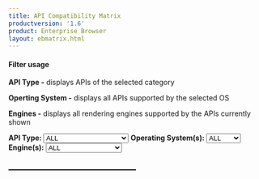 ```yaml
---
title: API Compatibility Matrix
productversion: '1.6'
product: Enterprise Browser
layout: ebmatrix.html
---
```


#### Filter usage

**API Type -** displays APIs of the selected category

**Operting System -** displays all APIs supported by the selected OS

**Engines -** displays all rendering engines supported by the APIs currently shown 

<div>
	<B>API Type:</B>
	<select id="sel_api_type" onChange="listAPI();">
		<option value="all">ALL</option>
		<option value="ebapi">Enterprise Browser APIs</option>
		<option value="re2xapi">RhoElements 2.x APIs</option>
		<option value="pb3xapi">PocketBrowser 3.x APIs</option>
	</select>
	<B>Operating System(s):</B>
	<select id="sel_platform_type" onChange="listAPI();">
		<option value="all">ALL</option>
		<option value="plat_wmce">WM/CE</option>
		<option value="plat_android">Android</option>
	</select>
	<B>Engine(s):</B>
	<select id="sel_engine_type" onChange="listAPI();">
		<option value="all">ALL</option>
		<option value="eng_ie_wmce">Internet Explorer</option>
		<option value="eng_webkit_wmce">WM/CE Webkit</option>
		<option value="eng_android">Android Stock Webkit</option>
	</select>
	<br><br><table id='tableapilist'></table>
</div>
<style>
		table, th, td {
			border: 1px solid black;
		    border-collapse: collapse;
		}
		th {
		    height: 70px;
		    background-color: #eeeeee;
		    color: black;
		    text-align: center;
		}
		td {
			height: 60px;
			text-align: center;
		}
		table{
			width: 50%
		}
		tr:hover {
			background-color: #eeeeee
		}
</style>
<script type="text/javascript">
		var matrix=[
			{	"apitype":"EnterpriseBrowser API",	"apiname":"<a target='_blank' href='../../api/re2x/apd'>APD	</a>","platform_wmce":"WM/CE",	"platform_android":"Android",	"engine_ie_wmce":"",	"engine_webkit_wmce":"WM/CE Webkit",	"engine_android":"Android Stock Webkit"	},
			{	"apitype":"EnterpriseBrowser API",	"apiname":"<a target='_blank' href='../../api/Application'>Application	</a>","platform_wmce":"WM/CE",	"platform_android":"Android",	"engine_ie_wmce":"",	"engine_webkit_wmce":"WM/CE Webkit",	"engine_android":"Android Stock Webkit"	},
			{	"apitype":"EnterpriseBrowser API",	"apiname":"<a target='_blank' href='../../api/audiocapture'>AudioCapture	</a>","platform_wmce":"WM/CE",	"platform_android":"Android",	"engine_ie_wmce":"",	"engine_webkit_wmce":"WM/CE Webkit",	"engine_android":"Android Stock Webkit"	},
			{	"apitype":"EnterpriseBrowser API",	"apiname":"<a target='_blank' href='../../api/barcode'>Barcode	</a>","platform_wmce":"WM/CE",	"platform_android":"Android",	"engine_ie_wmce":"",	"engine_webkit_wmce":"WM/CE Webkit",	"engine_android":"Android Stock Webkit"	},
			{	"apitype":"EnterpriseBrowser API",	"apiname":"<a target='_blank' href='../../api/battery'>Battery	</a>","platform_wmce":"WM/CE",	"platform_android":"Android",	"engine_ie_wmce":"",	"engine_webkit_wmce":"WM/CE Webkit",	"engine_android":"Android Stock Webkit"	},
			{	"apitype":"EnterpriseBrowser API",	"apiname":"<a target='_blank' href='../../api/camera'>Camera	</a>","platform_wmce":"WM/CE",	"platform_android":"Android",	"engine_ie_wmce":"",	"engine_webkit_wmce":"WM/CE Webkit",	"engine_android":"Android Stock Webkit"	},
			{	"apitype":"EnterpriseBrowser API",	"apiname":"<a target='_blank' href='../../api/cardreader'>CardReader	</a>","platform_wmce":"WM/CE",	"platform_android":"Android",	"engine_ie_wmce":"",	"engine_webkit_wmce":"WM/CE Webkit",	"engine_android":"Android Stock Webkit"	},
			{	"apitype":"EnterpriseBrowser API",	"apiname":"<a target='_blank' href='../../api/Database'>Database	</a>","platform_wmce":"WM/CE",	"platform_android":"Android",	"engine_ie_wmce":"",	"engine_webkit_wmce":"WM/CE Webkit",	"engine_android":"Android Stock Webkit"	},
			{	"apitype":"EnterpriseBrowser API",	"apiname":"<a target='_blank' href='../../api/device'>Device	</a>","platform_wmce":"WM/CE",	"platform_android":"Android",	"engine_ie_wmce":"",	"engine_webkit_wmce":"WM/CE Webkit",	"engine_android":"Android Stock Webkit"	},
			{	"apitype":"EnterpriseBrowser API",	"apiname":"<a target='_blank' href='../../api/Ekb'>Ekb	</a>","platform_wmce":"",	"platform_android":"Android",	"engine_ie_wmce":"",	"engine_webkit_wmce":"",	"engine_android":"Android Stock Webkit"	},
			{	"apitype":"EnterpriseBrowser API",	"apiname":"<a target='_blank' href='../../api/EzNFC'>EzNFC	</a>","platform_wmce":"",	"platform_android":"Android",	"engine_ie_wmce":"",	"engine_webkit_wmce":"",	"engine_android":"Android Stock Webkit"	},
			{	"apitype":"EnterpriseBrowser API",	"apiname":"<a target='_blank' href='../../api/File'>File	</a>","platform_wmce":"WM/CE",	"platform_android":"Android",	"engine_ie_wmce":"",	"engine_webkit_wmce":"WM/CE Webkit",	"engine_android":"Android Stock Webkit"	},
			{	"apitype":"EnterpriseBrowser API",	"apiname":"<a target='_blank' href='../../api/Intent'>Intent	</a>","platform_wmce":"WM/CE",	"platform_android":"Android",	"engine_ie_wmce":"",	"engine_webkit_wmce":"WM/CE Webkit",	"engine_android":"Android Stock Webkit"	},
			{	"apitype":"EnterpriseBrowser API",	"apiname":"<a target='_blank' href='../../api/keycapture'>KeyCapture	</a>","platform_wmce":"WM/CE",	"platform_android":"Android",	"engine_ie_wmce":"",	"engine_webkit_wmce":"WM/CE Webkit",	"engine_android":"Android Stock Webkit"	},
			{	"apitype":"EnterpriseBrowser API",	"apiname":"<a target='_blank' href='../../api/keystate'>KeyState	</a>","platform_wmce":"WM/CE",	"platform_android":"",	"engine_ie_wmce":"",	"engine_webkit_wmce":"WM/CE Webkit",	"engine_android":""	},
			{	"apitype":"EnterpriseBrowser API",	"apiname":"<a target='_blank' href='../../api/Log'>Log	</a>","platform_wmce":"WM/CE",	"platform_android":"Android",	"engine_ie_wmce":"",	"engine_webkit_wmce":"WM/CE Webkit",	"engine_android":"Android Stock Webkit"	},
			{	"apitype":"EnterpriseBrowser API",	"apiname":"<a target='_blank' href='../../api/mediaplayer'>MediaPlayer	</a>","platform_wmce":"WM/CE",	"platform_android":"Android",	"engine_ie_wmce":"",	"engine_webkit_wmce":"WM/CE Webkit",	"engine_android":"Android Stock Webkit"	},
			{	"apitype":"EnterpriseBrowser API",	"apiname":"<a target='_blank' href='../../api/NativeMenubar'>NativeMenubar	</a>","platform_wmce":"WM/CE",	"platform_android":"",	"engine_ie_wmce":"",	"engine_webkit_wmce":"WM/CE Webkit",	"engine_android":""	},
			{	"apitype":"EnterpriseBrowser API",	"apiname":"<a target='_blank' href='../../api/NativeTabbar'>NativeTabbar	</a>","platform_wmce":"WM/CE",	"platform_android":"Android",	"engine_ie_wmce":"",	"engine_webkit_wmce":"WM/CE Webkit",	"engine_android":"Android Stock Webkit"	},
			{	"apitype":"EnterpriseBrowser API",	"apiname":"<a target='_blank' href='../../api/NativeToolbar'>NativeToolbar	</a>","platform_wmce":"WM/CE",	"platform_android":"Android",	"engine_ie_wmce":"",	"engine_webkit_wmce":"WM/CE Webkit",	"engine_android":"Android Stock Webkit"	},
			{	"apitype":"EnterpriseBrowser API",	"apiname":"<a target='_blank' href='../../api/Network'>Network	</a>","platform_wmce":"WM/CE",	"platform_android":"Android",	"engine_ie_wmce":"",	"engine_webkit_wmce":"WM/CE Webkit",	"engine_android":"Android Stock Webkit"	},
			{	"apitype":"EnterpriseBrowser API",	"apiname":"<a target='_blank' href='../../api/Notification'>Notification	</a>","platform_wmce":"WM/CE",	"platform_android":"Android",	"engine_ie_wmce":"",	"engine_webkit_wmce":"WM/CE Webkit",	"engine_android":"Android Stock Webkit"	},
			{	"apitype":"EnterpriseBrowser API",	"apiname":"<a target='_blank' href='../../api/printing'>Printer	</a>","platform_wmce":"WM/CE",	"platform_android":"Android",	"engine_ie_wmce":"",	"engine_webkit_wmce":"WM/CE Webkit",	"engine_android":"Android Stock Webkit"	},
			{	"apitype":"EnterpriseBrowser API",	"apiname":"<a target='_blank' href='../../api/printingzebra'>PrinterZebra	</a>","platform_wmce":"WM/CE",	"platform_android":"Android",	"engine_ie_wmce":"",	"engine_webkit_wmce":"WM/CE Webkit",	"engine_android":"Android Stock Webkit"	},
			{	"apitype":"EnterpriseBrowser API",	"apiname":"<a target='_blank' href='../../api/remotenotification'>RemoteNotification	</a>","platform_wmce":"",	"platform_android":"Android",	"engine_ie_wmce":"",	"engine_webkit_wmce":"",	"engine_android":"Android Stock Webkit"	},
			{	"apitype":"EnterpriseBrowser API",	"apiname":"<a target='_blank' href='../../api/screenorientation'>ScreenOrientation	</a>","platform_wmce":"WM/CE",	"platform_android":"Android",	"engine_ie_wmce":"",	"engine_webkit_wmce":"WM/CE Webkit",	"engine_android":"Android Stock Webkit"	},
			{	"apitype":"EnterpriseBrowser API",	"apiname":"<a target='_blank' href='../../api/sensor'>Sensor	</a>","platform_wmce":"WM/CE",	"platform_android":"Android",	"engine_ie_wmce":"",	"engine_webkit_wmce":"WM/CE Webkit",	"engine_android":"Android Stock Webkit"	},
			{	"apitype":"EnterpriseBrowser API",	"apiname":"<a target='_blank' href='../../api/settingsButton'>SettingsButton	</a>","platform_wmce":"WM/CE",	"platform_android":"Android",	"engine_ie_wmce":"",	"engine_webkit_wmce":"WM/CE Webkit",	"engine_android":"Android Stock Webkit"	},
			{	"apitype":"EnterpriseBrowser API",	"apiname":"<a target='_blank' href='../../api/signalindicators'>SignalIndicators	</a>","platform_wmce":"WM/CE",	"platform_android":"Android",	"engine_ie_wmce":"",	"engine_webkit_wmce":"WM/CE Webkit",	"engine_android":"Android Stock Webkit"	},
			{	"apitype":"EnterpriseBrowser API",	"apiname":"<a target='_blank' href='../../api/signature'>Signature	</a>","platform_wmce":"WM/CE",	"platform_android":"Android",	"engine_ie_wmce":"",	"engine_webkit_wmce":"WM/CE Webkit",	"engine_android":"Android Stock Webkit"	},
			{	"apitype":"EnterpriseBrowser API",	"apiname":"<a target='_blank' href='../../api/Sip'>SIP	</a>","platform_wmce":"",	"platform_android":"Android",	"engine_ie_wmce":"",	"engine_webkit_wmce":"",	"engine_android":"Android Stock Webkit"	},
			{	"apitype":"EnterpriseBrowser API",	"apiname":"<a target='_blank' href='../../api/smartcradle'>SmartCradle	</a>","platform_wmce":"WM/CE",	"platform_android":"Android",	"engine_ie_wmce":"",	"engine_webkit_wmce":"WM/CE Webkit",	"engine_android":"Android Stock Webkit"	},
			{	"apitype":"EnterpriseBrowser API",	"apiname":"<a target='_blank' href='../../api/system'>System	</a>","platform_wmce":"WM/CE",	"platform_android":"Android",	"engine_ie_wmce":"",	"engine_webkit_wmce":"WM/CE Webkit",	"engine_android":"Android Stock Webkit"	},
			{	"apitype":"EnterpriseBrowser API",	"apiname":"<a target='_blank' href='../../api/Timer'>Timer	</a>","platform_wmce":"WM/CE",	"platform_android":"Android",	"engine_ie_wmce":"",	"engine_webkit_wmce":"WM/CE Webkit",	"engine_android":"Android Stock Webkit"	},
			{	"apitype":"EnterpriseBrowser API",	"apiname":"<a target='_blank' href='../../api/webview'>Webview	</a>","platform_wmce":"WM/CE",	"platform_android":"Android",	"engine_ie_wmce":"",	"engine_webkit_wmce":"WM/CE Webkit",	"engine_android":"Android Stock Webkit"	},
			{	"apitype":"RhoElements 2.X API",	"apiname":"<a target='_blank' href='../../api/re2x/addressbar'>AddressBar	</a>","platform_wmce":"WM/CE",	"platform_android":"Android",	"engine_ie_wmce":"",	"engine_webkit_wmce":"WM/CE Webkit",	"engine_android":"Android Stock Webkit"	},
			{	"apitype":"RhoElements 2.X API",	"apiname":"<a target='_blank' href='../../api/re2x/airbeam'>Airbeam	</a>","platform_wmce":"WM/CE",	"platform_android":"",	"engine_ie_wmce":"",	"engine_webkit_wmce":"WM/CE Webkit",	"engine_android":""	},
			{	"apitype":"RhoElements 2.X API",	"apiname":"<a target='_blank' href='../../api/re2x/alarm'>Alarm	</a>","platform_wmce":"WM/CE",	"platform_android":"Android",	"engine_ie_wmce":"",	"engine_webkit_wmce":"WM/CE Webkit",	"engine_android":"Android Stock Webkit"	},
			{	"apitype":"RhoElements 2.X API",	"apiname":"<a target='_blank' href='../../api/re2x/apd'>APD	</a>","platform_wmce":"WM/CE",	"platform_android":"Android",	"engine_ie_wmce":"",	"engine_webkit_wmce":"WM/CE Webkit",	"engine_android":"Android Stock Webkit"	},
			{	"apitype":"RhoElements 2.X API",	"apiname":"<a target='_blank' href='../../api/re2x/application'>Application	</a>","platform_wmce":"WM/CE",	"platform_android":"Android",	"engine_ie_wmce":"",	"engine_webkit_wmce":"WM/CE Webkit",	"engine_android":"Android Stock Webkit"	},
			{	"apitype":"RhoElements 2.X API",	"apiname":"<a target='_blank' href='../../api/re2x/AudioCapture'>AudioCapture	</a>","platform_wmce":"WM/CE",	"platform_android":"Android",	"engine_ie_wmce":"",	"engine_webkit_wmce":"WM/CE Webkit",	"engine_android":"Android Stock Webkit"	},
			{	"apitype":"RhoElements 2.X API",	"apiname":"<a target='_blank' href='../../api/re2x/backbutton'>BackButton	</a>","platform_wmce":"WM/CE",	"platform_android":"Android",	"engine_ie_wmce":"",	"engine_webkit_wmce":"WM/CE Webkit",	"engine_android":"Android Stock Webkit"	},
			{	"apitype":"RhoElements 2.X API",	"apiname":"<a target='_blank' href='../../api/re2x/backlight'>Backlight	</a>","platform_wmce":"WM/CE",	"platform_android":"Android",	"engine_ie_wmce":"",	"engine_webkit_wmce":"WM/CE Webkit",	"engine_android":"Android Stock Webkit"	},
			{	"apitype":"RhoElements 2.X API",	"apiname":"<a target='_blank' href='../../api/re2x/battery'>Battery	</a>","platform_wmce":"WM/CE",	"platform_android":"Android",	"engine_ie_wmce":"",	"engine_webkit_wmce":"WM/CE Webkit",	"engine_android":"Android Stock Webkit"	},
			{	"apitype":"RhoElements 2.X API",	"apiname":"<a target='_blank' href='../../api/re2x/bottomcommandarea'>BottomCommandArea	</a>","platform_wmce":"WM/CE",	"platform_android":"",	"engine_ie_wmce":"",	"engine_webkit_wmce":"WM/CE Webkit",	"engine_android":""	},
			{	"apitype":"RhoElements 2.X API",	"apiname":"<a target='_blank' href='../../api/re2x/cardreader'>CardReader	</a>","platform_wmce":"WM/CE",	"platform_android":"Android",	"engine_ie_wmce":"",	"engine_webkit_wmce":"WM/CE Webkit",	"engine_android":"Android Stock Webkit"	},
			{	"apitype":"RhoElements 2.X API",	"apiname":"<a target='_blank' href='../../api/re2x/comm'>Comm	</a>","platform_wmce":"WM/CE",	"platform_android":"",	"engine_ie_wmce":"",	"engine_webkit_wmce":"WM/CE Webkit",	"engine_android":""	},
			{	"apitype":"RhoElements 2.X API",	"apiname":"<a target='_blank' href='../../api/re2x/toc_decoders'>Decoders	</a>","platform_wmce":"WM/CE",	"platform_android":"Android",	"engine_ie_wmce":"",	"engine_webkit_wmce":"WM/CE Webkit",	"engine_android":"Android Stock Webkit"	},
			{	"apitype":"RhoElements 2.X API",	"apiname":"<a target='_blank' href='../../api/re2x/device'>Device	</a>","platform_wmce":"WM/CE",	"platform_android":"Android",	"engine_ie_wmce":"",	"engine_webkit_wmce":"WM/CE Webkit",	"engine_android":"Android Stock Webkit"	},
			{	"apitype":"RhoElements 2.X API",	"apiname":"<a target='_blank' href='../../api/re2x/EMMLProfile'>EMML Profile	</a>","platform_wmce":"WM/CE",	"platform_android":"Android",	"engine_ie_wmce":"",	"engine_webkit_wmce":"WM/CE Webkit",	"engine_android":"Android Stock Webkit"	},
			{	"apitype":"RhoElements 2.X API",	"apiname":"<a target='_blank' href='../../api/re2x/FileTransfer'>FileTransfer	</a>","platform_wmce":"WM/CE",	"platform_android":"Android",	"engine_ie_wmce":"",	"engine_webkit_wmce":"WM/CE Webkit",	"engine_android":"Android Stock Webkit"	},
			{	"apitype":"RhoElements 2.X API",	"apiname":"<a target='_blank' href='../../api/re2x/forwardbutton'>ForwardButton	</a>","platform_wmce":"WM/CE",	"platform_android":"Android",	"engine_ie_wmce":"",	"engine_webkit_wmce":"WM/CE Webkit",	"engine_android":"Android Stock Webkit"	},
			{	"apitype":"RhoElements 2.X API",	"apiname":"<a target='_blank' href='../../api/re2x/generic'>Generic	</a>","platform_wmce":"WM/CE",	"platform_android":"Android",	"engine_ie_wmce":"",	"engine_webkit_wmce":"WM/CE Webkit",	"engine_android":"Android Stock Webkit"	},
			{	"apitype":"RhoElements 2.X API",	"apiname":"<a target='_blank' href='../../api/re2x/Gesture'>Gesture	</a>","platform_wmce":"WM/CE",	"platform_android":"Android",	"engine_ie_wmce":"",	"engine_webkit_wmce":"WM/CE Webkit",	"engine_android":"Android Stock Webkit"	},
			{	"apitype":"RhoElements 2.X API",	"apiname":"<a target='_blank' href='../../api/re2x/gobutton'>GoButton	</a>","platform_wmce":"WM/CE",	"platform_android":"Android",	"engine_ie_wmce":"",	"engine_webkit_wmce":"WM/CE Webkit",	"engine_android":"Android Stock Webkit"	},
			{	"apitype":"RhoElements 2.X API",	"apiname":"<a target='_blank' href='../../api/re2x/History'>History	</a>","platform_wmce":"WM/CE",	"platform_android":"Android",	"engine_ie_wmce":"",	"engine_webkit_wmce":"WM/CE Webkit",	"engine_android":"Android Stock Webkit"	},
			{	"apitype":"RhoElements 2.X API",	"apiname":"<a target='_blank' href='../../api/re2x/HomeButton'>HomeButton	</a>","platform_wmce":"WM/CE",	"platform_android":"Android",	"engine_ie_wmce":"",	"engine_webkit_wmce":"WM/CE Webkit",	"engine_android":"Android Stock Webkit"	},
			{	"apitype":"RhoElements 2.X API",	"apiname":"<a target='_blank' href='../../api/re2x/hourglass'>Hourglass	</a>","platform_wmce":"WM/CE",	"platform_android":"Android",	"engine_ie_wmce":"",	"engine_webkit_wmce":"WM/CE Webkit",	"engine_android":"Android Stock Webkit"	},
			{	"apitype":"RhoElements 2.X API",	"apiname":"<a target='_blank' href='../../api/re2x/imager'>Imager	</a>","platform_wmce":"WM/CE",	"platform_android":"Android",	"engine_ie_wmce":"",	"engine_webkit_wmce":"WM/CE Webkit",	"engine_android":"Android Stock Webkit"	},
			{	"apitype":"RhoElements 2.X API",	"apiname":"<a target='_blank' href='../../api/re2x/keycapture'>KeyCapture	</a>","platform_wmce":"WM/CE",	"platform_android":"Android",	"engine_ie_wmce":"",	"engine_webkit_wmce":"WM/CE Webkit",	"engine_android":"Android Stock Webkit"	},
			{	"apitype":"RhoElements 2.X API",	"apiname":"<a target='_blank' href='../../api/re2x/Keylight'>KeyLight	</a>","platform_wmce":"WM/CE",	"platform_android":"",	"engine_ie_wmce":"",	"engine_webkit_wmce":"WM/CE Webkit",	"engine_android":""	},
			{	"apitype":"RhoElements 2.X API",	"apiname":"<a target='_blank' href='../../api/re2x/keystate'>KeyState	</a>","platform_wmce":"WM/CE",	"platform_android":"",	"engine_ie_wmce":"",	"engine_webkit_wmce":"WM/CE Webkit",	"engine_android":""	},
			{	"apitype":"RhoElements 2.X API",	"apiname":"<a target='_blank' href='../../api/re2x/mediaPlayer'>MediaPlayer	</a>","platform_wmce":"WM/CE",	"platform_android":"Android",	"engine_ie_wmce":"",	"engine_webkit_wmce":"WM/CE Webkit",	"engine_android":"Android Stock Webkit"	},
			{	"apitype":"RhoElements 2.X API",	"apiname":"<a target='_blank' href='../../api/re2x/memory'>Memory	</a>","platform_wmce":"WM/CE",	"platform_android":"",	"engine_ie_wmce":"",	"engine_webkit_wmce":"WM/CE Webkit",	"engine_android":""	},
			{	"apitype":"RhoElements 2.X API",	"apiname":"<a target='_blank' href='../../api/re2x/minimizebutton'>MinimizeButton	</a>","platform_wmce":"WM/CE",	"platform_android":"Android",	"engine_ie_wmce":"",	"engine_webkit_wmce":"WM/CE Webkit",	"engine_android":"Android Stock Webkit"	},
			{	"apitype":"RhoElements 2.X API",	"apiname":"<a target='_blank' href='../../api/re2x/network'>Network	</a>","platform_wmce":"WM/CE",	"platform_android":"Android",	"engine_ie_wmce":"",	"engine_webkit_wmce":"WM/CE Webkit",	"engine_android":"Android Stock Webkit"	},
			{	"apitype":"RhoElements 2.X API",	"apiname":"<a target='_blank' href='../../api/re2x/notification'>Notification	</a>","platform_wmce":"WM/CE",	"platform_android":"Android",	"engine_ie_wmce":"",	"engine_webkit_wmce":"WM/CE Webkit",	"engine_android":"Android Stock Webkit"	},
			{	"apitype":"RhoElements 2.X API",	"apiname":"<a target='_blank' href='../../api/re2x/odax'>ODAX	</a>","platform_wmce":"WM/CE",	"platform_android":"",	"engine_ie_wmce":"",	"engine_webkit_wmce":"WM/CE Webkit",	"engine_android":""	},
			{	"apitype":"RhoElements 2.X API",	"apiname":"<a target='_blank' href='../../api/re2x/poweron'>PowerOn	</a>","platform_wmce":"WM/CE",	"platform_android":"",	"engine_ie_wmce":"",	"engine_webkit_wmce":"WM/CE Webkit",	"engine_android":""	},
			{	"apitype":"RhoElements 2.X API",	"apiname":"<a target='_blank' href='../../api/re2x/push'>Push	</a>","platform_wmce":"WM/CE",	"platform_android":"Android",	"engine_ie_wmce":"",	"engine_webkit_wmce":"WM/CE Webkit",	"engine_android":"Android Stock Webkit"	},
			{	"apitype":"RhoElements 2.X API",	"apiname":"<a target='_blank' href='../../api/re2x/quitbutton'>Quit Button	</a>","platform_wmce":"WM/CE",	"platform_android":"Android",	"engine_ie_wmce":"",	"engine_webkit_wmce":"WM/CE Webkit",	"engine_android":"Android Stock Webkit"	},
			{	"apitype":"RhoElements 2.X API",	"apiname":"<a target='_blank' href='../../api/re2x/RawSensor'>RawSensor	</a>","platform_wmce":"WM/CE",	"platform_android":"Android",	"engine_ie_wmce":"",	"engine_webkit_wmce":"WM/CE Webkit",	"engine_android":"Android Stock Webkit"	},
			{	"apitype":"RhoElements 2.X API",	"apiname":"<a target='_blank' href='../../api/re2x/reboot'>Reboot	</a>","platform_wmce":"WM/CE",	"platform_android":"",	"engine_ie_wmce":"",	"engine_webkit_wmce":"WM/CE Webkit",	"engine_android":""	},
			{	"apitype":"RhoElements 2.X API",	"apiname":"<a target='_blank' href='../../api/re2x/registry'>Registry	</a>","platform_wmce":"WM/CE",	"platform_android":"",	"engine_ie_wmce":"",	"engine_webkit_wmce":"WM/CE Webkit",	"engine_android":""	},
			{	"apitype":"RhoElements 2.X API",	"apiname":"<a target='_blank' href='../../api/re2x/reloadbutton'>Reload Button	</a>","platform_wmce":"WM/CE",	"platform_android":"Android",	"engine_ie_wmce":"",	"engine_webkit_wmce":"WM/CE Webkit",	"engine_android":"Android Stock Webkit"	},
			{	"apitype":"RhoElements 2.X API",	"apiname":"<a target='_blank' href='../../api/re2x/rfid'>RFID	</a>","platform_wmce":"WM/CE",	"platform_android":"",	"engine_ie_wmce":"",	"engine_webkit_wmce":"WM/CE Webkit",	"engine_android":""	},
			{	"apitype":"RhoElements 2.X API",	"apiname":"<a target='_blank' href='../../api/re2x/RSM'>RSM	</a>","platform_wmce":"WM/CE",	"platform_android":"",	"engine_ie_wmce":"",	"engine_webkit_wmce":"WM/CE Webkit",	"engine_android":""	},
			{	"apitype":"RhoElements 2.X API",	"apiname":"<a target='_blank' href='../../api/re2x/scanner'>Scanner	</a>","platform_wmce":"WM/CE",	"platform_android":"Android",	"engine_ie_wmce":"",	"engine_webkit_wmce":"WM/CE Webkit",	"engine_android":"Android Stock Webkit"	},
			{	"apitype":"RhoElements 2.X API",	"apiname":"<a target='_blank' href='../../api/re2x/screenorientation'>ScreenOrientation	</a>","platform_wmce":"WM/CE",	"platform_android":"Android",	"engine_ie_wmce":"",	"engine_webkit_wmce":"WM/CE Webkit",	"engine_android":"Android Stock Webkit"	},
			{	"apitype":"RhoElements 2.X API",	"apiname":"<a target='_blank' href='../../api/re2x/signal'>Signal	</a>","platform_wmce":"WM/CE",	"platform_android":"Android",	"engine_ie_wmce":"",	"engine_webkit_wmce":"WM/CE Webkit",	"engine_android":"Android Stock Webkit"	},
			{	"apitype":"RhoElements 2.X API",	"apiname":"<a target='_blank' href='../../api/re2x/SignatureCapture'>SignatureCapture	</a>","platform_wmce":"WM/CE",	"platform_android":"Android",	"engine_ie_wmce":"",	"engine_webkit_wmce":"WM/CE Webkit",	"engine_android":"Android Stock Webkit"	},
			{	"apitype":"RhoElements 2.X API",	"apiname":"<a target='_blank' href='../../api/re2x/sip'>SIP	</a>","platform_wmce":"WM/CE",	"platform_android":"",	"engine_ie_wmce":"",	"engine_webkit_wmce":"WM/CE Webkit",	"engine_android":""	},
			{	"apitype":"RhoElements 2.X API",	"apiname":"<a target='_blank' href='../../api/re2x/sipbutton'>SIPButton	</a>","platform_wmce":"WM/CE",	"platform_android":"Android",	"engine_ie_wmce":"",	"engine_webkit_wmce":"WM/CE Webkit",	"engine_android":"Android Stock Webkit"	},
			{	"apitype":"RhoElements 2.X API",	"apiname":"<a target='_blank' href='../../api/re2x/stopbutton'>StopButton	</a>","platform_wmce":"WM/CE",	"platform_android":"Android",	"engine_ie_wmce":"",	"engine_webkit_wmce":"WM/CE Webkit",	"engine_android":"Android Stock Webkit"	},
			{	"apitype":"RhoElements 2.X API",	"apiname":"<a target='_blank' href='../../api/re2x/stylus'>Stylus	</a>","platform_wmce":"WM/CE",	"platform_android":"Android",	"engine_ie_wmce":"",	"engine_webkit_wmce":"WM/CE Webkit",	"engine_android":"Android Stock Webkit"	},
			{	"apitype":"RhoElements 2.X API",	"apiname":"<a target='_blank' href='../../api/re2x/systemTime'>SystemTime	</a>","platform_wmce":"WM/CE",	"platform_android":"",	"engine_ie_wmce":"",	"engine_webkit_wmce":"WM/CE Webkit",	"engine_android":""	},
			{	"apitype":"RhoElements 2.X API",	"apiname":"<a target='_blank' href='../../api/re2x/timer'>Timer	</a>","platform_wmce":"WM/CE",	"platform_android":"Android",	"engine_ie_wmce":"",	"engine_webkit_wmce":"WM/CE Webkit",	"engine_android":"Android Stock Webkit"	},
			{	"apitype":"RhoElements 2.X API",	"apiname":"<a target='_blank' href='../../api/re2x/topcommandarea'>TopCommandArea	</a>","platform_wmce":"WM/CE",	"platform_android":"",	"engine_ie_wmce":"",	"engine_webkit_wmce":"WM/CE Webkit",	"engine_android":""	},
			{	"apitype":"RhoElements 2.X API",	"apiname":"<a target='_blank' href='../../api/re2x/VideoCapture'>VideoCapture	</a>","platform_wmce":"WM/CE",	"platform_android":"Android",	"engine_ie_wmce":"",	"engine_webkit_wmce":"WM/CE Webkit",	"engine_android":"Android Stock Webkit"	},
			{	"apitype":"RhoElements 2.X API",	"apiname":"<a target='_blank' href='../../api/re2x/volume'>Volume	</a>","platform_wmce":"WM/CE",	"platform_android":"Android",	"engine_ie_wmce":"",	"engine_webkit_wmce":"WM/CE Webkit",	"engine_android":"Android Stock Webkit"	},
			{	"apitype":"RhoElements 2.X API",	"apiname":"<a target='_blank' href='../../api/re2x/wake'>Wake	</a>","platform_wmce":"",	"platform_android":"Android",	"engine_ie_wmce":"",	"engine_webkit_wmce":"",	"engine_android":"Android Stock Webkit"	},
			{	"apitype":"RhoElements 2.X API",	"apiname":"<a target='_blank' href='../../api/re2x/zoom'>Zoom	</a>","platform_wmce":"WM/CE",	"platform_android":"Android",	"engine_ie_wmce":"",	"engine_webkit_wmce":"WM/CE Webkit",	"engine_android":"Android Stock Webkit"	},
			{	"apitype":"RhoElements 2.X API",	"apiname":"<a target='_blank' href='../../api/re2x/zoomTextButton'>ZoomTextButton	</a>","platform_wmce":"WM/CE",	"platform_android":"Android",	"engine_ie_wmce":"",	"engine_webkit_wmce":"WM/CE Webkit",	"engine_android":"Android Stock Webkit"	},
			{	"apitype":"PocketBrowser 3.X API",	"apiname":"<a target='_blank' href='../../api/pb3x/addressbar'>AddressBar	</a>","platform_wmce":"WM/CE",	"platform_android":"Android",	"engine_ie_wmce":"Internet Explorer",	"engine_webkit_wmce":"WM/CE Webkit",	"engine_android":"Android Stock Webkit"	},
			{	"apitype":"PocketBrowser 3.X API",	"apiname":"<a target='_blank' href='../../api/pb3x/toc_airbeam'>Airbeam Smart	</a>","platform_wmce":"WM/CE",	"platform_android":"",	"engine_ie_wmce":"Internet Explorer",	"engine_webkit_wmce":"WM/CE Webkit",	"engine_android":""	},
			{	"apitype":"PocketBrowser 3.X API",	"apiname":"<a target='_blank' href='../../api/pb3x/alarm'>Alarm	</a>","platform_wmce":"WM/CE",	"platform_android":"Android",	"engine_ie_wmce":"Internet Explorer",	"engine_webkit_wmce":"WM/CE Webkit",	"engine_android":"Android Stock Webkit"	},
			{	"apitype":"PocketBrowser 3.X API",	"apiname":"<a target='_blank' href='../../api/pb3x/toc_apd'>APD	</a>","platform_wmce":"WM/CE",	"platform_android":"Android",	"engine_ie_wmce":"Internet Explorer",	"engine_webkit_wmce":"WM/CE Webkit",	"engine_android":"Android Stock Webkit"	},
			{	"apitype":"PocketBrowser 3.X API",	"apiname":"<a target='_blank' href='../../api/pb3x/application'>Application	</a>","platform_wmce":"WM/CE",	"platform_android":"Android",	"engine_ie_wmce":"Internet Explorer",	"engine_webkit_wmce":"WM/CE Webkit",	"engine_android":"Android Stock Webkit"	},
			{	"apitype":"PocketBrowser 3.X API",	"apiname":"<a target='_blank' href='../../api/pb3x/backbutton'>BackButton	</a>","platform_wmce":"WM/CE",	"platform_android":"Android",	"engine_ie_wmce":"Internet Explorer",	"engine_webkit_wmce":"WM/CE Webkit",	"engine_android":"Android Stock Webkit"	},
			{	"apitype":"PocketBrowser 3.X API",	"apiname":"<a target='_blank' href='../../api/pb3x/backlight'>Backlight	</a>","platform_wmce":"WM/CE",	"platform_android":"Android",	"engine_ie_wmce":"Internet Explorer",	"engine_webkit_wmce":"WM/CE Webkit",	"engine_android":"Android Stock Webkit"	},
			{	"apitype":"PocketBrowser 3.X API",	"apiname":"<a target='_blank' href='../../api/pb3x/battery'>Battery	</a>","platform_wmce":"WM/CE",	"platform_android":"Android",	"engine_ie_wmce":"Internet Explorer",	"engine_webkit_wmce":"WM/CE Webkit",	"engine_android":"Android Stock Webkit"	},
			{	"apitype":"PocketBrowser 3.X API",	"apiname":"<a target='_blank' href='../../api/pb3x/bottomcommandarea'>BottomCommandArea	</a>","platform_wmce":"WM/CE",	"platform_android":"",	"engine_ie_wmce":"Internet Explorer",	"engine_webkit_wmce":"WM/CE Webkit",	"engine_android":""	},
			{	"apitype":"PocketBrowser 3.X API",	"apiname":"<a target='_blank' href='../../api/pb3x/cardreader'>CardReader	</a>","platform_wmce":"WM/CE",	"platform_android":"Android",	"engine_ie_wmce":"Internet Explorer",	"engine_webkit_wmce":"WM/CE Webkit",	"engine_android":"Android Stock Webkit"	},
			{	"apitype":"PocketBrowser 3.X API",	"apiname":"<a target='_blank' href='../../api/pb3x/comm'>Comm	</a>","platform_wmce":"WM/CE",	"platform_android":"",	"engine_ie_wmce":"Internet Explorer",	"engine_webkit_wmce":"WM/CE Webkit",	"engine_android":""	},
			{	"apitype":"PocketBrowser 3.X API",	"apiname":"<a target='_blank' href='../../api/pb3x/decoders'>Decoders	</a>","platform_wmce":"WM/CE",	"platform_android":"Android",	"engine_ie_wmce":"Internet Explorer",	"engine_webkit_wmce":"WM/CE Webkit",	"engine_android":"Android Stock Webkit"	},
			{	"apitype":"PocketBrowser 3.X API",	"apiname":"<a target='_blank' href='../../api/pb3x/device'>Device	</a>","platform_wmce":"WM/CE",	"platform_android":"",	"engine_ie_wmce":"Internet Explorer",	"engine_webkit_wmce":"WM/CE Webkit",	"engine_android":""	},
			{	"apitype":"PocketBrowser 3.X API",	"apiname":"<a target='_blank' href='../../api/pb3x/emmlprofile'>EMMLProfile	</a>","platform_wmce":"WM/CE",	"platform_android":"Android",	"engine_ie_wmce":"Internet Explorer",	"engine_webkit_wmce":"WM/CE Webkit",	"engine_android":"Android Stock Webkit"	},
			{	"apitype":"PocketBrowser 3.X API",	"apiname":"<a target='_blank' href='../../api/pb3x/filetransfer'>FileTransfer	</a>","platform_wmce":"WM/CE",	"platform_android":"Android",	"engine_ie_wmce":"Internet Explorer",	"engine_webkit_wmce":"WM/CE Webkit",	"engine_android":"Android Stock Webkit"	},
			{	"apitype":"PocketBrowser 3.X API",	"apiname":"<a target='_blank' href='../../api/pb3x/forwardbutton'>ForwardButton	</a>","platform_wmce":"WM/CE",	"platform_android":"Android",	"engine_ie_wmce":"Internet Explorer",	"engine_webkit_wmce":"WM/CE Webkit",	"engine_android":"Android Stock Webkit"	},
			{	"apitype":"PocketBrowser 3.X API",	"apiname":"<a target='_blank' href='../../api/pb3x/toc_generic'>Generic	</a>","platform_wmce":"WM/CE",	"platform_android":"Android",	"engine_ie_wmce":"Internet Explorer",	"engine_webkit_wmce":"WM/CE Webkit",	"engine_android":"Android Stock Webkit"	},
			{	"apitype":"PocketBrowser 3.X API",	"apiname":"<a target='_blank' href='../../api/pb3x/gesture'>Gesture	</a>","platform_wmce":"WM/CE",	"platform_android":"Android",	"engine_ie_wmce":"Internet Explorer",	"engine_webkit_wmce":"WM/CE Webkit",	"engine_android":"Android Stock Webkit"	},
			{	"apitype":"PocketBrowser 3.X API",	"apiname":"<a target='_blank' href='../../api/pb3x/gobutton'>GoButton	</a>","platform_wmce":"WM/CE",	"platform_android":"Android",	"engine_ie_wmce":"Internet Explorer",	"engine_webkit_wmce":"WM/CE Webkit",	"engine_android":"Android Stock Webkit"	},
			{	"apitype":"PocketBrowser 3.X API",	"apiname":"<a target='_blank' href='../../api/pb3x/historyback'>HistoryBack	</a>","platform_wmce":"WM/CE",	"platform_android":"Android",	"engine_ie_wmce":"Internet Explorer",	"engine_webkit_wmce":"WM/CE Webkit",	"engine_android":"Android Stock Webkit"	},
			{	"apitype":"PocketBrowser 3.X API",	"apiname":"<a target='_blank' href='../../api/pb3x/homebutton'>HomeButton	</a>","platform_wmce":"WM/CE",	"platform_android":"Android",	"engine_ie_wmce":"Internet Explorer",	"engine_webkit_wmce":"WM/CE Webkit",	"engine_android":"Android Stock Webkit"	},
			{	"apitype":"PocketBrowser 3.X API",	"apiname":"<a target='_blank' href='../../api/pb3x/hourglass'>Hourglass	</a>","platform_wmce":"WM/CE",	"platform_android":"Android",	"engine_ie_wmce":"Internet Explorer",	"engine_webkit_wmce":"WM/CE Webkit",	"engine_android":"Android Stock Webkit"	},
			{	"apitype":"PocketBrowser 3.X API",	"apiname":"<a target='_blank' href='../../api/pb3x/imager'>Imager	</a>","platform_wmce":"WM/CE",	"platform_android":"Android",	"engine_ie_wmce":"Internet Explorer",	"engine_webkit_wmce":"WM/CE Webkit",	"engine_android":"Android Stock Webkit"	},
			{	"apitype":"PocketBrowser 3.X API",	"apiname":"<a target='_blank' href='../../api/pb3x/keycapture'>KeyCapture	</a>","platform_wmce":"WM/CE",	"platform_android":"Android",	"engine_ie_wmce":"Internet Explorer",	"engine_webkit_wmce":"WM/CE Webkit",	"engine_android":"Android Stock Webkit"	},
			{	"apitype":"PocketBrowser 3.X API",	"apiname":"<a target='_blank' href='../../api/pb3x/keylight'>KeyLight	</a>","platform_wmce":"WM/CE",	"platform_android":"",	"engine_ie_wmce":"Internet Explorer",	"engine_webkit_wmce":"WM/CE Webkit",	"engine_android":""	},
			{	"apitype":"PocketBrowser 3.X API",	"apiname":"<a target='_blank' href='../../api/pb3x/keystate'>KeyState	</a>","platform_wmce":"WM/CE",	"platform_android":"",	"engine_ie_wmce":"Internet Explorer",	"engine_webkit_wmce":"WM/CE Webkit",	"engine_android":""	},
			{	"apitype":"PocketBrowser 3.X API",	"apiname":"<a target='_blank' href='../../api/pb3x/toc_microflash'>Microflash ActiveX Object	</a>","platform_wmce":"WM/CE",	"platform_android":"",	"engine_ie_wmce":"Internet Explorer",	"engine_webkit_wmce":"WM/CE Webkit",	"engine_android":""	},
			{	"apitype":"PocketBrowser 3.X API",	"apiname":"<a target='_blank' href='../../api/pb3x/minimizebutton'>MinimizeButton	</a>","platform_wmce":"WM/CE",	"platform_android":"Android",	"engine_ie_wmce":"Internet Explorer",	"engine_webkit_wmce":"WM/CE Webkit",	"engine_android":"Android Stock Webkit"	},
			{	"apitype":"PocketBrowser 3.X API",	"apiname":"<a target='_blank' href='../../api/pb3x/notification'>Notification	</a>","platform_wmce":"WM/CE",	"platform_android":"Android",	"engine_ie_wmce":"Internet Explorer",	"engine_webkit_wmce":"WM/CE Webkit",	"engine_android":"Android Stock Webkit"	},
			{	"apitype":"PocketBrowser 3.X API",	"apiname":"<a target='_blank' href='../../api/pb3x/toc_odax'>ODAX	</a>","platform_wmce":"WM/CE",	"platform_android":"",	"engine_ie_wmce":"Internet Explorer",	"engine_webkit_wmce":"WM/CE Webkit",	"engine_android":""	},
			{	"apitype":"PocketBrowser 3.X API",	"apiname":"<a target='_blank' href='../../api/pb3x/poweron'>PowerOn	</a>","platform_wmce":"WM/CE",	"platform_android":"",	"engine_ie_wmce":"Internet Explorer",	"engine_webkit_wmce":"WM/CE Webkit",	"engine_android":""	},
			{	"apitype":"PocketBrowser 3.X API",	"apiname":"<a target='_blank' href='../../api/pb3x/push'>Push	</a>","platform_wmce":"WM/CE",	"platform_android":"Android",	"engine_ie_wmce":"Internet Explorer",	"engine_webkit_wmce":"WM/CE Webkit",	"engine_android":"Android Stock Webkit"	},
			{	"apitype":"PocketBrowser 3.X API",	"apiname":"<a target='_blank' href='../../api/pb3x/quitbutton'>QuitButton	</a>","platform_wmce":"WM/CE",	"platform_android":"Android",	"engine_ie_wmce":"Internet Explorer",	"engine_webkit_wmce":"WM/CE Webkit",	"engine_android":"Android Stock Webkit"	},
			{	"apitype":"PocketBrowser 3.X API",	"apiname":"<a target='_blank' href='../../api/pb3x/reboot'>Reboot	</a>","platform_wmce":"WM/CE",	"platform_android":"",	"engine_ie_wmce":"Internet Explorer",	"engine_webkit_wmce":"WM/CE Webkit",	"engine_android":""	},
			{	"apitype":"PocketBrowser 3.X API",	"apiname":"<a target='_blank' href='../../api/pb3x/registry'>Registry	</a>","platform_wmce":"WM/CE",	"platform_android":"",	"engine_ie_wmce":"Internet Explorer",	"engine_webkit_wmce":"WM/CE Webkit",	"engine_android":""	},
			{	"apitype":"PocketBrowser 3.X API",	"apiname":"<a target='_blank' href='../../api/pb3x/reloadbutton'>ReloadButton	</a>","platform_wmce":"WM/CE",	"platform_android":"Android",	"engine_ie_wmce":"Internet Explorer",	"engine_webkit_wmce":"WM/CE Webkit",	"engine_android":"Android Stock Webkit"	},
			{	"apitype":"PocketBrowser 3.X API",	"apiname":"<a target='_blank' href='../../api/pb3x/rsm'>RSM	</a>","platform_wmce":"WM/CE",	"platform_android":"",	"engine_ie_wmce":"Internet Explorer",	"engine_webkit_wmce":"WM/CE Webkit",	"engine_android":""	},
			{	"apitype":"PocketBrowser 3.X API",	"apiname":"<a target='_blank' href='../../api/pb3x/scanner'>Scanner	</a>","platform_wmce":"WM/CE",	"platform_android":"Android",	"engine_ie_wmce":"Internet Explorer",	"engine_webkit_wmce":"WM/CE Webkit",	"engine_android":"Android Stock Webkit"	},
			{	"apitype":"PocketBrowser 3.X API",	"apiname":"<a target='_blank' href='../../api/pb3x/screenorientation'>ScreenOrientation	</a>","platform_wmce":"WM/CE",	"platform_android":"Android",	"engine_ie_wmce":"Internet Explorer",	"engine_webkit_wmce":"WM/CE Webkit",	"engine_android":"Android Stock Webkit"	},
			{	"apitype":"PocketBrowser 3.X API",	"apiname":"<a target='_blank' href='../../api/pb3x/signal'>Signal	</a>","platform_wmce":"WM/CE",	"platform_android":"Android",	"engine_ie_wmce":"Internet Explorer",	"engine_webkit_wmce":"WM/CE Webkit",	"engine_android":"Android Stock Webkit"	},
			{	"apitype":"PocketBrowser 3.X API",	"apiname":"<a target='_blank' href='../../api/pb3x/signaturecapture'>SignatureCapture	</a>","platform_wmce":"WM/CE",	"platform_android":"Android",	"engine_ie_wmce":"Internet Explorer",	"engine_webkit_wmce":"WM/CE Webkit",	"engine_android":"Android Stock Webkit"	},
			{	"apitype":"PocketBrowser 3.X API",	"apiname":"<a target='_blank' href='../../api/pb3x/sip'>SIP	</a>","platform_wmce":"WM/CE",	"platform_android":"",	"engine_ie_wmce":"Internet Explorer",	"engine_webkit_wmce":"WM/CE Webkit",	"engine_android":""	},
			{	"apitype":"PocketBrowser 3.X API",	"apiname":"<a target='_blank' href='../../api/pb3x/sipbutton'>SIPButton	</a>","platform_wmce":"WM/CE",	"platform_android":"Android",	"engine_ie_wmce":"Internet Explorer",	"engine_webkit_wmce":"WM/CE Webkit",	"engine_android":"Android Stock Webkit"	},
			{	"apitype":"PocketBrowser 3.X API",	"apiname":"<a target='_blank' href='../../api/pb3x/sntp'>SNTP	</a>","platform_wmce":"WM/CE",	"platform_android":"",	"engine_ie_wmce":"Internet Explorer",	"engine_webkit_wmce":"WM/CE Webkit",	"engine_android":""	},
			{	"apitype":"PocketBrowser 3.X API",	"apiname":"<a target='_blank' href='../../api/pb3x/stopbutton'>StopButton	</a>","platform_wmce":"WM/CE",	"platform_android":"Android",	"engine_ie_wmce":"Internet Explorer",	"engine_webkit_wmce":"WM/CE Webkit",	"engine_android":"Android Stock Webkit"	},
			{	"apitype":"PocketBrowser 3.X API",	"apiname":"<a target='_blank' href='../../api/pb3x/stylus'>Stylus	</a>","platform_wmce":"WM/CE",	"platform_android":"Android",	"engine_ie_wmce":"Internet Explorer",	"engine_webkit_wmce":"WM/CE Webkit",	"engine_android":"Android Stock Webkit"	},
			{	"apitype":"PocketBrowser 3.X API",	"apiname":"<a target='_blank' href='../../api/pb3x/textsize'>TextSize	</a>","platform_wmce":"WM/CE",	"platform_android":"Android",	"engine_ie_wmce":"Internet Explorer",	"engine_webkit_wmce":"WM/CE Webkit",	"engine_android":"Android Stock Webkit"	},
			{	"apitype":"PocketBrowser 3.X API",	"apiname":"<a target='_blank' href='../../api/pb3x/timer'>Timer	</a>","platform_wmce":"WM/CE",	"platform_android":"Android",	"engine_ie_wmce":"Internet Explorer",	"engine_webkit_wmce":"WM/CE Webkit",	"engine_android":"Android Stock Webkit"	},
			{	"apitype":"PocketBrowser 3.X API",	"apiname":"<a target='_blank' href='../../api/pb3x/topcommandarea'>TopCommandArea	</a>","platform_wmce":"WM/CE",	"platform_android":"",	"engine_ie_wmce":"Internet Explorer",	"engine_webkit_wmce":"WM/CE Webkit",	"engine_android":""	},
			{	"apitype":"PocketBrowser 3.X API",	"apiname":"<a target='_blank' href='../../api/pb3x/volume'>Volume	</a>","platform_wmce":"WM/CE",	"platform_android":"Android",	"engine_ie_wmce":"Internet Explorer",	"engine_webkit_wmce":"WM/CE Webkit",	"engine_android":"Android Stock Webkit"	},
			{	"apitype":"PocketBrowser 3.X API",	"apiname":"<a target='_blank' href='../../api/pb3x/zoomtextbutton'>ZoomTextButton	</a>","platform_wmce":"WM/CE",	"platform_android":"Android",	"engine_ie_wmce":"Internet Explorer",	"engine_webkit_wmce":"WM/CE Webkit",	"engine_android":"Android Stock Webkit"	}
		];
		var select_apitype="all";
		var select_platform_type="all";
		var select_engine_type="all";

	    function getPlatformData(index){
	    	var returnData = "";
	    	var is_platform_wmce = false;
	    	if(matrix[index].platform_wmce != ""){
	    		returnData = matrix[index].platform_wmce;
	    		is_platform_wmce = true;
	    	}
	    		
	    	if(matrix[index].platform_android != ""){
	    		if(is_platform_wmce == true)
	    			returnData += "<br>" + matrix[index].platform_android;
	    		else
	    			returnData += matrix[index].platform_android;
	    	}
	    	return returnData;	    		
	    }

	    function getEngineData(index){
	    	var returnData = "";
	    	var is_engine_ie_wmce = false;
	    	var is_engine_webkit_wmce = false;

	    	if(matrix[index].engine_ie_wmce != ""){
	    		returnData = matrix[index].engine_ie_wmce;
	    		is_engine_ie_wmce = true;
	    	}
	    		
	    	if(matrix[index].engine_webkit_wmce != ""){
	    		if(is_engine_ie_wmce == true)
	    			returnData += "<br>" + matrix[index].engine_webkit_wmce;
	    		else
	    			returnData += matrix[index].engine_webkit_wmce;
	    		is_engine_webkit_wmce = true;
	    	}

	    	if(matrix[index].engine_android != ""){
	    		if((is_engine_ie_wmce == true) || (is_engine_webkit_wmce == true))
	    			returnData += "<br>" + matrix[index].engine_android;
	    		else
	    			returnData += matrix[index].engine_android;
	    	}

	    	return returnData;
	    }

	    function getAPIType(argument){
	    	if(argument == "all")
	    		return "all";
	    	else if(argument == "ebapi")
	    		return "EnterpriseBrowser API";
	    	else if(argument == "re2xapi")
	    		return "RhoElements 2.X API";
	    	else if(argument == "pb3xapi")
	    		return "PocketBrowser 3.X API";
	    }

	    function getPlatformType(argument){
	    	if(argument == "all")
	    		return "all";
	    	else if(argument == "plat_wmce")
	    		return "WM/CE";
	    	else if(argument == "plat_android")
	    		return "Android";
	    }

	    function getEngineType(argument){
	    	if(argument == "all")
	    		return "all";
	    	else if(argument == "eng_ie_wmce")
	    		return "Internet Explorer";
	    	else if(argument == "eng_webkit_wmce")
	    		return "WM/CE Webkit";
	    	else if(argument == "eng_android")
	    		return "Android Stock Webkit";
	    }

	    function listAPI(){
	    	var opt_api_type_value = document.getElementById('sel_api_type').value;
	    	var opt_platform_type_value = document.getElementById('sel_platform_type').value;
	    	var opt_engine_type_value = document.getElementById('sel_engine_type').value;

	    	select_apitype = getAPIType(opt_api_type_value);
			select_platform_type = getPlatformType(opt_platform_type_value);
			select_engine_type = getEngineType(opt_engine_type_value);

			if( (select_apitype=="all") && (select_platform_type=="all") && (select_engine_type=="all") ){
	    		var tableData = document.getElementById('tableapilist');
	    		tableData.innerHTML = "<tr><th>API Type</th><th>API Name</th><th>Operating System(s)</th><th>Supported Web Views</th></tr>";
	    		for(var index = 0 ; index < matrix.length ; index++){
	    			var platformData = getPlatformData(index);
	    			var engineData = getEngineData(index);
	    			tableData.innerHTML += "<tr><td>" + matrix[index].apitype + "</td><td>" + matrix[index].apiname + "</td><td>" + platformData + "</td><td>" + engineData + "</td></tr>";
	    		}
	    	}
	    	else
	    	{	    	
		    	var tableData = document.getElementById('tableapilist');
	    		tableData.innerHTML = "<tr><th>API Type</th><th>API Name</th><th>Operating System(s)</th><th>Supported Web Views</th></tr>";

	    		for(var index = 0 ; index < matrix.length ; index++){
	    			var check_apitype = (((select_apitype == matrix[index].apitype) || (select_apitype=="all")) ? true : false);
	    			var check_platform_type = (((((select_platform_type == matrix[index].platform_wmce) || (select_platform_type == matrix[index].platform_android)) ? true : false ) || (select_platform_type=="all") ) ? true : false);
	    			var check_engine_type = (((select_engine_type == matrix[index].engine_ie_wmce) || (select_engine_type == matrix[index].engine_webkit_wmce) || (select_engine_type == matrix[index].engine_android) || (select_engine_type=="all")) ? true : false);
	    			
	    			if((check_apitype==true) && (check_platform_type==true) && (check_engine_type==true)){
		    			var platformData = getPlatformData(index);
		    			var engineData = getEngineData(index);
		    			tableData.innerHTML += "<tr><td>" + matrix[index].apitype + "</td><td>" + matrix[index].apiname + "</td><td>" + platformData + "</td><td>" + engineData + "</td></tr>";
		    		}
	    		}
	    	}

	    }

	    function listAllAPI()
	    {
	    	if( (select_apitype=="all") && (select_platform_type=="all") && (select_engine_type=="all") ){
	    		var tableData = document.getElementById('tableapilist');
	    		tableData.innerHTML = "<tr><th>API Type</th><th>API Name</th><th>Operating System(s)</th><th>Supported Web Views</th></tr>";
	    		for(var index = 0 ; index < matrix.length ; index++){
	    			var platformData = getPlatformData(index);
	    			var engineData = getEngineData(index);
	    			tableData.innerHTML += "<tr><td>" + matrix[index].apitype + "</td><td>" + matrix[index].apiname + "</td><td>" + platformData + "</td><td>" + engineData + "</td></tr>";
	    		}
	    	}
	    }
        window.onload = function(){listAllAPI();};
</script>
